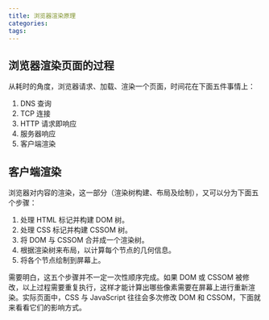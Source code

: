 ```yaml
---
title: 浏览器渲染原理
categories:
tags:
---
```


## 浏览器渲染页面的过程

从耗时的角度，浏览器请求、加载、渲染一个页面，时间花在下面五件事情上：

1. DNS 查询
2. TCP 连接
3. HTTP 请求即响应
4. 服务器响应
5. 客户端渲染

## 客户端渲染

浏览器对内容的渲染，这一部分（渲染树构建、布局及绘制），又可以分为下面五个步骤：

1. 处理 HTML 标记并构建 DOM 树。
2. 处理 CSS 标记并构建 CSSOM 树。
3. 将 DOM 与 CSSOM 合并成一个渲染树。
4. 根据渲染树来布局，以计算每个节点的几何信息。
5. 将各个节点绘制到屏幕上。

需要明白，这五个步骤并不一定一次性顺序完成。如果 DOM 或 CSSOM 被修改，以上过程需要重复执行，这样才能计算出哪些像素需要在屏幕上进行重新渲染。实际页面中，CSS 与 JavaScript 往往会多次修改 DOM 和 CSSOM，下面就来看看它们的影响方式。
